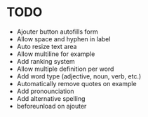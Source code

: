 # TODO

- Ajouter button autofills form
- Allow space and hyphen in label
- Auto resize text area
- Allow multiline for example
- Add ranking system
- Allow multiple definition per word
- Add word type (adjective, noun, verb, etc.)
- Automatically remove quotes on example
- Add pronounciation
- Add alternative spelling
- beforeunload on ajouter
